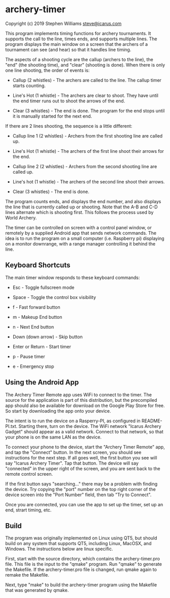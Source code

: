 # archery-timer

Copyright (c) 2019 Stephen Williams <steve@icarus.com>


This program implements timing functions for archery tournaments. It supports
the call to the line, times ends, and supports multiple lines. The program displays
the main window on a screen that the archers of a tournament can see (and hear)
so that it handles line timing.

The aspects of
a shooting cycle are the callup (archers to the line), the "end" (the shooting
time), and "clear" (shooting is done). When there is only one line shooting, the
order of events is:

* Callup (2 whistles) - The archers are called to the line. The callup timer starts counting.

* Line's Hot (1 whistle) - The archers are clear to shoot. They have until the end
timer runs out to shoot the arrows of the end.

* Clear (3 whistles) - The end is done. The program for the end stops until it is
manually started for the next end.

If there are 2 lines shooting, the sequence is a little different:

* Callup line 1 (2 whistles) - Archers from the first shooting line are called up.

* Line's Hot (1 whistle) - The archers of the first line shoot their arrows for the
end.

* Callup line 2 (2 whistles) - Archers from the second shooting line are called up.

* Line's hot (1 whistle) - The archers of the second line shoot their arrows.

* Clear (3 whistles) - The end is done.

The program counts ends, and displays the end number, and also displays the line that
is currently called up or shooting. Note that the A-B and C-D lines alternate which is
shooting first. This follows the process used by World Archery.

The timer can be controlled on screen with a control panel window, or remotely by
a supplied Android app that sends network commands. The idea is to run the program
on a small computer (i.e. Raspberry pi) displaying on a monitor downrange, with a
range manager controlling it behind the line.

## Keyboard Shortcuts

The main timer window responds to these keyboard commands:

* Esc - Toggle fullscreen mode

* Space - Toggle the control box visibility

* f - Fast forward button
* m - Makeup End button
* n - Next End button
* Down (down arrow) - Skip button
* Enter or Return - Start timer
* p - Pause timer
* e - Emergency stop

## Using the Android App

The Archery Timer Remote app uses WiFi to connect to the timer. The
source for the application is part of this distribution, but the
precompiled app should also be available for download on the Google
Play Store for free. So start by downloading the app onto your device.

The intent is to run the device on a Rasperry-PI, as configured in
README-PI.txt. Starting there, turn on the device. The WiFi network
"Icarus Archery Gadget" should appear as a valid network. Connect to
that network, so that your phone is on the same LAN as the device.

To connect your phone to the device, start the "Archery Timer Remote"
app, and tap the "Connect" button. In the next screen, you should see
instructions for the next step. If all goes well, the first button you
see will say "Icarus Archery Timer". Tap that button. The device will
say "connected" in the upper right of the screen, and you are sent
back to the remote control screen.

If the first button says "searching..." there may be a problem with
finding the device. Try copying the "port" number on the top right
corner of the device screen into the "Port Number" field, then tab
"Try to Connect".

Once you are connected, you can use the app to set up the timer, set
up an end, strart timing, etc.

## Build

The program was originally implemented on Linux using QT5, but should build on
any system that supports QT5, including Linux, MacOSX, and Windows. The instructions
below are linux specific.

First, start with the source directory, which contains the archery-timer.pro file.
This file is the input to the "qmake" program. Run "qmake" to generate the Makefile.
If the archery-timer.pro file is changed, run qmake again to remake the Makefile.

Next, type "make" to build the archery-timer program using the Makefile that was
generated by qmake.
